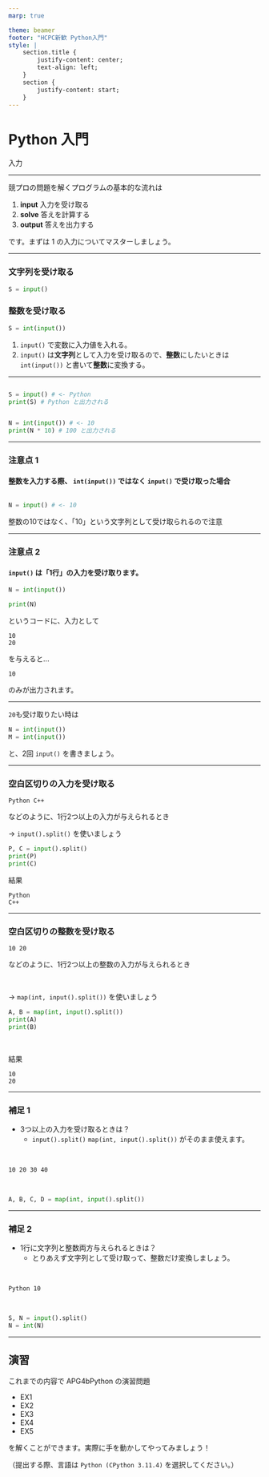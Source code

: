 ```yaml
---
marp: true

theme: beamer
footer: "HCPC新歓 Python入門"
style: |
    section.title {
        justify-content: center;
        text-align: left;
    }
    section {
        justify-content: start;
    }
---
```


<!-- _class: title -->
# Python 入門
入力

---

競プロの問題を解くプログラムの基本的な流れは
1. **input** 入力を受け取る
2. **solve** 答えを計算する
3. **output** 答えを出力する

です。まずは 1 の入力についてマスターしましょう。

---

### 文字列を受け取る

```py
S = input()
```
### 整数を受け取る
```py
S = int(input())
```

1. `input()` で変数に入力値を入れる。
2. `input()` は**文字列**として入力を受け取るので、**整数**にしたいときは`int(input())` と書いて**整数**に変換する。

---

```py

S = input() # <- Python
print(S) # Python と出力される

```

```py

N = int(input()) # <- 10
print(N * 10) # 100 と出力される

```

---
### 注意点 1
#### 整数を入力する際、 `int(input())` ではなく `input()` で受け取った場合


```py

N = input() # <- 10

```

整数の10ではなく、「10」という文字列として受け取られるので注意

---
### 注意点 2
#### `input()` は「1行」の入力を受け取ります。


```py
N = int(input())

print(N)
```
というコードに、入力として
```
10
20
```
を与えると...
```
10
```
のみが出力されます。


---

`20`も受け取りたい時は
```py
N = int(input())
M = int(input())
```
と、2回 `input()` を書きましょう。

---

### 空白区切りの入力を受け取る

```
Python C++
```
などのように、1行2つ以上の入力が与えられるとき

→ `input().split()` を使いましょう

```py
P, C = input().split()
print(P)
print(C)
```

結果
```
Python
C++
```

---
### 空白区切りの整数を受け取る

```
10 20
```
などのように、1行2つ以上の整数の入力が与えられるとき

<br>

→ `map(int, input().split())` を使いましょう


```py
A, B = map(int, input().split())
print(A)
print(B)
```

<br>

結果
```
10
20
```

---
### 補足 1

- 3つ以上の入力を受け取るときは？
  - `input().split()` `map(int, input().split())` がそのまま使えます。
  
<br>

```
10 20 30 40
```

<br>

```py
A, B, C, D = map(int, input().split())
```

---
### 補足 2

- 1行に文字列と整数両方与えられるときは？
  - とりあえず文字列として受け取って、整数だけ変換しましょう。
  
<br>

```
Python 10
```

<br>


```py
S, N = input().split()
N = int(N)
```

---

## 演習

これまでの内容で APG4bPython の演習問題
- EX1
- EX2
- EX3
- EX4
- EX5
  
を解くことができます。実際に手を動かしてやってみましょう！

（提出する際、言語は ``Python (CPython 3.11.4)`` を選択してください。）

